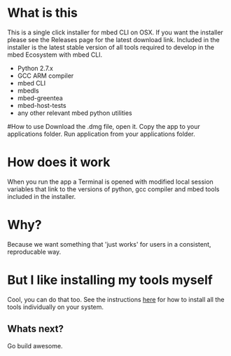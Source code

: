 # What is this
This is a single click installer for mbed CLI on OSX. If you want the installer please see the Releases page for the latest download link. 
Included in the installer is the latest stable version of all tools required to develop in the mbed Ecosystem with mbed CLI. 
- Python 2.7.x
- GCC ARM compiler 
- mbed CLI
- mbedls
- mbed-greentea
- mbed-host-tests
- any other relevant mbed python utilities

#How to use
Download the .dmg file, open it. Copy the app to your applications folder. Run application from your applications folder. 

# How does it work
When you run the app a Terminal is opened with modified local session variables that link to the versions of python, gcc compiler and mbed tools included in the installer.

# Why?
Because we want something that 'just works' for users in a consistent, reproducable way.

# But I like installing my tools myself
Cool, you can do that too. See the instructions [here](TODO) for how to install all the tools individually on your system.

## Whats next? 
Go build awesome.  
